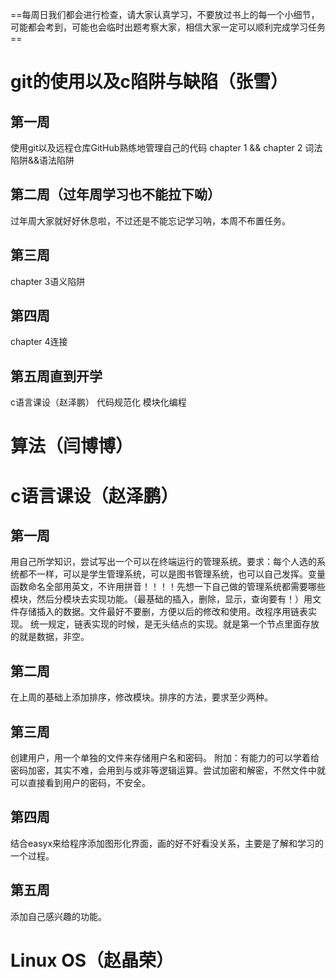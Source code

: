 ==每周日我们都会进行检查，请大家认真学习，不要放过书上的每一个小细节，可能都会考到，可能也会临时出题考察大家，相信大家一定可以顺利完成学习任务==
# git的使用以及c陷阱与缺陷（张雪）
## 第一周
使用git以及远程仓库GitHub熟练地管理自己的代码
chapter 1 && chapter 2 词法陷阱&&语法陷阱
## 第二周（过年周学习也不能拉下呦）
过年周大家就好好休息啦，不过还是不能忘记学习呐，本周不布置任务。
## 第三周
chapter 3语义陷阱
## 第四周
chapter 4连接
## 第五周直到开学
c语言课设（赵泽鹏）
代码规范化
模块化编程

# 算法（闫博博）
# c语言课设（赵泽鹏）
## 第一周
用自己所学知识，尝试写出一个可以在终端运行的管理系统。要求：每个人选的系统都不一样，可以是学生管理系统，可以是图书管理系统，也可以自己发挥。变量函数命名全部用英文，不许用拼音！！！！先想一下自己做的管理系统都需要哪些模块，然后分模块去实现功能。（最基础的插入，删除，显示，查询要有！）用文件存储插入的数据。文件最好不要删，方便以后的修改和使用。改程序用链表实现。
统一规定，链表实现的时候，是无头结点的实现。就是第一个节点里面存放的就是数据，非空。
## 第二周
在上周的基础上添加排序，修改模块。排序的方法，要求至少两种。
## 第三周
创建用户，用一个单独的文件来存储用户名和密码。
附加：有能力的可以学着给密码加密，其实不难，会用到与或非等逻辑运算。尝试加密和解密，不然文件中就可以直接看到用户的密码，不安全。
## 第四周
结合easyx来给程序添加图形化界面，画的好不好看没关系，主要是了解和学习的一个过程。
## 第五周
添加自己感兴趣的功能。
# Linux OS（赵晶荣）

